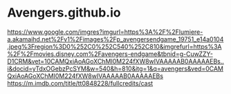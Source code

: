 # Avengers.github.io
https://www.google.com/imgres?imgurl=https%3A%2F%2Flumiere-a.akamaihd.net%2Fv1%2Fimages%2Fp_avengersendgame_19751_e14a0104.jpeg%3Fregion%3D0%252C0%252C540%252C810&imgrefurl=https%3A%2F%2Fmovies.disney.com%2Favengers-endgame&tbnid=g-CuwZZY-D1CRM&vet=10CAMQxiAoAGoXChMI0M224fXW8wIVAAAAAB0AAAAAEBs..i&docid=yTdxOGebzPcSYM&w=540&h=810&itg=1&q=avengers&ved=0CAMQxiAoAGoXChMI0M224fXW8wIVAAAAAB0AAAAAEBs
https://m.imdb.com/title/tt0848228/fullcredits/cast
